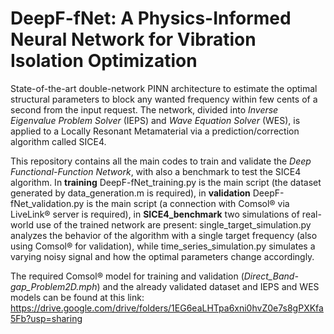 # DeepF-fNet: A Physics-Informed Neural Network for Vibration Isolation Optimization
State-of-the-art double-network PINN architecture to estimate the optimal structural parameters to block any wanted frequency within few cents of a second from the input request. The network, divided into <i>Inverse Eigenvalue Problem Solver</i> (IEPS) and <i>Wave Equation Solver</i> (WES), is applied to a Locally Resonant Metamaterial via a prediction/correction algorithm called SICE4.

This repository contains all the main codes to train and validate the <i>Deep Functional-Function Network</i>, with also a benchmark to test the SICE4 algorithm. In <strong>training</strong> DeepF-fNet_training.py is the main script (the dataset generated by data_generation.m is required), in <strong>validation</strong> DeepF-fNet_validation.py is the main script (a connection with Comsol&reg; via LiveLink&reg; server is required), in <strong>SICE4_benchmark</strong> two simulations of real-world use of the trained network are present: single_target_simulation.py analyzes the behavior of the algorithm with a single target frequency (also using Comsol&reg; for validation), while time_series_simulation.py simulates a varying noisy signal and how the optimal parameters change accordingly.

The required Comsol&reg; model for training and validation (<i>Direct_Band-gap_Problem2D.mph</i>) and the already validated dataset and IEPS and WES models can be found at this link: <a>https://drive.google.com/drive/folders/1EG6eaLHTpa6xni0hvZ0e7s8gPXKfa5Fb?usp=sharing</a>
